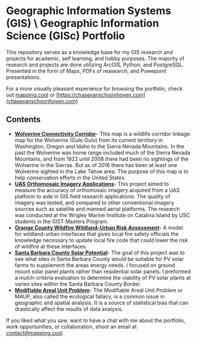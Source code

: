 # Geographic Information Systems (GIS) \ Geographic Information Science (GISc) Portfolio

This repository serves as a knowledge base for my GIS research and projects for academic, self learning, and hobby purposes. The majority of research and projects are done utilizing ArcGIS, Python, and PostgreSQL. Presented in the form of Maps, PDFs of reasearch, and Powepoint presentations. 

For a more visually pleasant experience for browsing the portfolio, check out [mapping.cool](https://mapping.cool) or [https://chasevanschoonhoven.com](chasevanschoonhoven.com)

## Contents

- __[Wolverine Connectivity Corridor](https://github.com/krevee/GIS-Porfolio/blob/main/Wolverine%20Connectivity%20Corridor/Wolverine%20Connectivity%20Corridor.pdf)__- This map is a wildlife corridor linkage map for the Wolverine (Gulo Gulo) from its current territory in Washington, Oregon and Idaho to the Sierra Nevada Mountains. In the past the Wolverine was home range included much of the Sierra Nevada Mountains, and from 1922 until 2008 there had been no sightings of the Wolverine in the Sierras. But as of 2016 there has been at least one Wolverine sighted in the Lake Tahoe area. The purpose of this map is to help conservation efforts in the United States.
- __[UAS Orthomosaic Imagery Applications](https://github.com/krevee/GIS-Porfolio/blob/main/UAS%20Orthomosaic%20Imagery%20Applications/UAS%20Orthomosaic%20Imagery%20Applications%20Poster.pdf)__- This project aimed to measure the accuracy of orthomosaic imagery acquired from a UAS platform to aide in GIS field research applications. The quality of imagery was tested, and compared to other conventional imagery sources such as satellite and manned aerial platforms. The research was conducted at the Wrigley Marine Institute on Catalina Island by USC students in the GIST Masters Program.
- __[Orange County Wildfire Wildland-Urban Risk Assessment](https://github.com/krevee/GIS-Porfolio/blob/main/Orange%20County%20Wildfire%20Wildland-Urban%20Risk%20Assessment/Orange%20County%20Wildfire%20Wildland-Urban%20Risk%20Assessment%20Map.pdf)__- A model for wildland-urban interfaces that gives local fire safety officials the knowledge necessary to update local fire code that could lower the risk of wildfire at these interfaces.
- __[Santa Barbara County Solar Potential](https://github.com/krevee/GIS-Porfolio/blob/main/Santa%20Barbara%20County%20Solar%20Potential/Santa%20Barbara%20County%20Solar%20Potential.pdf)__- The goal of this project was to see what sites in Santa Barbara County would be suitable for PV solar farms to supplement the areas energy needs. I focused on ground mount solar panel plants rather than residential solar panels. I preformed a mulch-criteria evaluation to determine the viability of PV solar plants at varies sites within the Santa Barbara County Border. 
- __[Modifiable Areal Unit Problem](https://github.com/krevee/GIS-Porfolio/blob/main/Modifiable%20Areal%20Unit%20Problem/Modifiable%20Areal%20Unit%20Problem.pdf)__- The Modifiable Areal Unit Problem or MAUP, also called the ecological fallacy, is a common issue in geographic and spatial analysis. It is a source of statistical bias that can drastically affect the results of data analysis.

If you liked what you saw, want to have a chat with me about the portfolio, work opportunities, or collaboration, shoot an email at contact@mapping.cool.
